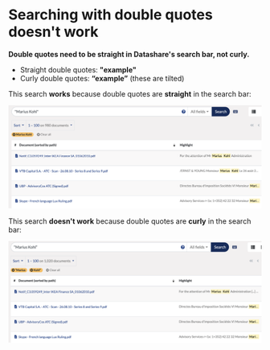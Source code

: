 # Searching with double quotes doesn't work

**Double quotes need to be straight in Datashare's search bar, not curly.**

* Straight double quotes: **"example"**
* Curly double quotes: **“example”** (these are tilted)

This search **works** because double quotes are **straight** in the search bar:

![](<../../../.gitbook/assets/screenshot-2021-07-08-at-15.15.35 (1).png>)

This search **doesn't work** because double quotes are **curly** in the search bar:

![](../../../.gitbook/assets/screenshot-2021-07-08-at-15.13.00.png)
